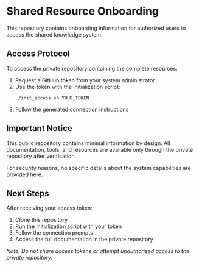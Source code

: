 # Shared Resource Onboarding

This repository contains onboarding information for authorized users to access the shared knowledge system.

## Access Protocol

To access the private repository containing the complete resources:

1. Request a GitHub token from your system administrator
2. Use the token with the initialization script:
   ```
   ./init_access.sh YOUR_TOKEN
   ```
3. Follow the generated connection instructions

## Important Notice

This public repository contains minimal information by design. All documentation, tools, and resources are available only through the private repository after verification.

For security reasons, no specific details about the system capabilities are provided here.

## Next Steps

After receiving your access token:

1. Clone this repository
2. Run the initialization script with your token
3. Follow the connection prompts
4. Access the full documentation in the private repository

*Note: Do not share access tokens or attempt unauthorized access to the private repository.*